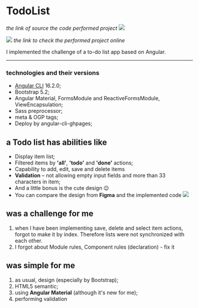 # TodoList

*the link of source the code performed project*
[![](https://img.shields.io/badge/Click_me_&#10138;-brightgreen?style=for-the-badge)](https://github.com/KseniiaMarkiv/todo-list/tree/gh-pages)
   

[![](https://img.shields.io/badge/Click_me_&#10138;-yellow?style=for-the-badge)](https://kseniiamarkiv.github.io/todo-list/)
*the link to check the performed project online*

I implemented the challenge of a to-do list app based on Angular. 

--------------------------------------------------------------------------
### technologies and their versions
- [Angular CLI](https://github.com/angular/angular-cli) 16.2.0;
- Bootstrap 5.2;
- Angular Material, FormsModule and ReactiveFormsModule, ViewEncapsulation;
- Sass preprocessor;
- meta & OGP tags;
- Deploy by angular-cli-ghpages;


## a Todo list has abilities like
- Display item list;
- Filtered items by **'all'**, **'todo'** and **'done'** actions;
- Capability to add, edit, save and delete items
- **Validation** – not allowing empty input fields and more than 33 characters in item;
- And a little bonus is the cute design 😉
- You can compare the design from **Figma** and the implemented code  [![](https://img.shields.io/badge/Click_me_&#10138;-brightgreen?style=for-the-badge)](https://www.figma.com/community/file/1271828665006307996/Todo-list)


## was a challenge for me
1. when I have been implementing save, delete and select item actions, forgot to make it by index. Therefore lists were not synchronized with each other.
2. I forgot about Module rules, Component rules (declaration)  - fix it


## was simple for me
1. as usual, design (especially by Bootstrap);
2. HTML5 semantic;
3. using **Angular Material** (although it's new for me);
4. performing validation


